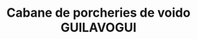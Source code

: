 ---
title: "Cabane de porcheries de voido GUILAVOGUI"
url: /macenta/cabane-de-porcheries-de-voido-guilavogui/
shop: Metzgerei
---